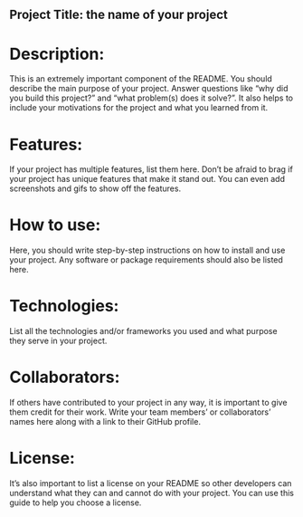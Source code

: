 Project Title: the name of your project
---------------------------------------

# Description: 

This is an extremely important component of the README. You should describe the main purpose of your project. Answer questions like “why did you build this project?” and “what problem(s) does it solve?”. It also helps to include your motivations for the project and what you learned from it.

# Features: 

If your project has multiple features, list them here. Don’t be afraid to brag if your project has unique features that make it stand out. You can even add screenshots and gifs to show off the features.

# How to use: 

Here, you should write step-by-step instructions on how to install and use your project. Any software or package requirements should also be listed here.


# Technologies:

List all the technologies and/or frameworks you used and what purpose they serve in your project.

# Collaborators: 

If others have contributed to your project in any way, it is important to give them credit for their work. Write your team members’ or collaborators’ names here along with a link to their GitHub profile.

# License: 

It’s also important to list a license on your README so other developers can understand what they can and cannot do with your project. You can use this guide to help you choose a license.
